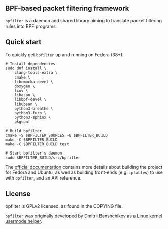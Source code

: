 BPF-based packet filtering framework
---

`bpfilter` is a daemon and shared library aiming to translate packet filtering rules into BPF programs.

## Quick start

To quickly get `bpfilter` up and running on Fedora (38+):

```shell
# Install dependencies
sudo dnf install \
    clang-tools-extra \
    cmake \
    libcmocka-devel \
    doxygen \
    lcov \
    libasan \
    libbpf-devel \
    libubsan \
    python3-breathe \
    python3-furo \
    python3-sphinx \
    pkgconf

# Build bpfilter
cmake -S $BPFILTER_SOURCES -B $BPFILTER_BUILD
make -C $BPFILTER_BUILD
make -C $BPFILTER_BUILD test

# Start bpfilter's daemon
sudo $BPFILTER_BUILD/src/bpfilter
```

The [official documentation](https://facebook.github.io/bpfilter/index.html) contains more details about building the project for Fedora and Ubuntu, as well as building front-ends (e.g. `iptables`) to use with `bpfilter`, and an API reference.

## License

bpfilter is GPLv2 licensed, as found in the COPYING file.

`bpfilter` was originally developed by Dmitrii Banshchikov as a [Linux kernel usermode helper](https://lore.kernel.org/bpf/20210829183608.2297877-1-me@ubique.spb.ru/).
